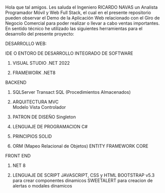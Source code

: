Hola que tal amigos. Les saluda el Ingeniero RICARDO NAVAS un Analista Programador Móvil y Web Full Stack, el cual en el presente repositorio pueden observar el Demo de la Aplicación Web relacionado con el Giro de Negocio Comercial para poder realizar o llevar a cabo ventas importantes. 
En sentido técnico he utilizado las siguientes herramientas para el desarrollo del presente proyecto:

DESARROLLO WEB:

IDE O ENTORO DE DESARROLLO INTEGRADO DE SOFTWARE
1. VISUAL STUDIO .NET 2022

2. FRAMEWORK .NET8

BACKEND 
1. SQLServer Transact SQL (Procedimientos Almacenados)

2. ARQUITECTURA MVC  
     Modelo Vista Controlador

3.  PATRON DE DISEÑO 
     Singleton

4. LENGUAJE DE PROGRAMACION
     C# 

5. PRINCIPIOS SOLID
     
6. ORM (Mapeo Relacional de Objetos)
     ENTITY FRAMEWORK CORE

FRONT END

1.  NET 8

2. LENGUAJE DE SCRIPT 
     JAVASCRIPT, CSS y HTML
     BOOTSTRAP v5.3 para crear componentes dinamicos
     SWEETALERT para creacion de alertas o modales dinamicos
